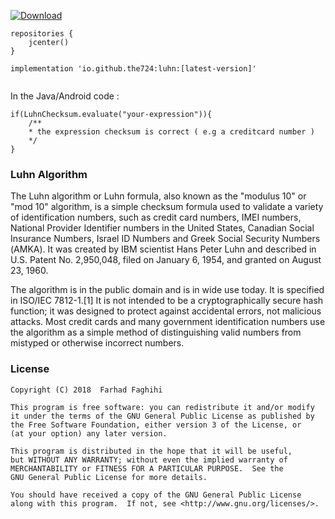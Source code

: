 [ ![Download](https://api.bintray.com/packages/farhad/maven/luhn/images/download.svg) ](https://bintray.com/farhad/maven/luhn/_latestVersion)

```
repositories {
	jcenter()
}

implementation 'io.github.the724:luhn:[latest-version]'
	
```

In the Java/Android code :

```
if(LuhnChecksum.evaluate("your-expression")){
	/**
	* the expression checksum is correct ( e.g a creditcard number )
	*/
}
```

### Luhn Algorithm

The Luhn algorithm or Luhn formula, also known as the "modulus 10" or "mod 10" algorithm, is a simple checksum formula used to validate a variety of identification numbers, such as credit card numbers, IMEI numbers, National Provider Identifier numbers in the United States, Canadian Social Insurance Numbers, Israel ID Numbers and Greek Social Security Numbers (ΑΜΚΑ). It was created by IBM scientist Hans Peter Luhn and described in U.S. Patent No. 2,950,048, filed on January 6, 1954, and granted on August 23, 1960.

The algorithm is in the public domain and is in wide use today. It is specified in ISO/IEC 7812-1.[1] It is not intended to be a cryptographically secure hash function; it was designed to protect against accidental errors, not malicious attacks. Most credit cards and many government identification numbers use the algorithm as a simple method of distinguishing valid numbers from mistyped or otherwise incorrect numbers.

### License

    Copyright (C) 2018  Farhad Faghihi

    This program is free software: you can redistribute it and/or modify
    it under the terms of the GNU General Public License as published by
    the Free Software Foundation, either version 3 of the License, or
    (at your option) any later version.

    This program is distributed in the hope that it will be useful,
    but WITHOUT ANY WARRANTY; without even the implied warranty of
    MERCHANTABILITY or FITNESS FOR A PARTICULAR PURPOSE.  See the
    GNU General Public License for more details.

    You should have received a copy of the GNU General Public License
    along with this program.  If not, see <http://www.gnu.org/licenses/>.
